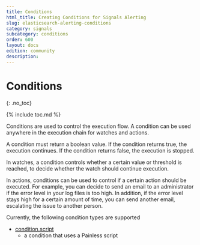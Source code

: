```yaml
---
title: Conditions
html_title: Creating Conditions for Signals Alerting
slug: elasticsearch-alerting-conditions
category: signals
subcategory: conditions
order: 600
layout: docs
edition: community
description: 
---
```


<!--- Copyright 2019 floragunn GmbH -->

# Conditions
{: .no_toc}

{% include toc.md %}

Conditions are used to control the execution flow. A condition can be used anywhere in the execution chain for watches and actions. 

A condition must return a boolean value. If the condition returns true, the execution continues. If the condition returns false, the execution is stopped.

In watches, a condition controls whether a certain value or threshold is reached, to decide whether the watch should continue execution.

In actions, conditions can be used to control if a certain action should be executed. For example, you can decide to send an email to an administrator if the error level in  your log files is too high. In addition, if the error level stays high for a certain amount of time, you can send another email, escalating the issue to another person. 

Currently, the following condition types are supported

* [condition.script](conditions_script.md)
  * a condition that uses a Painless script 